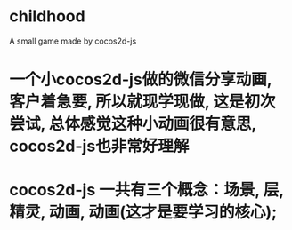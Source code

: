 # childhood
 A small game made by cocos2d-js
# 一个小cocos2d-js做的微信分享动画, 客户着急要, 所以就现学现做, 这是初次尝试, 总体感觉这种小动画很有意思, cocos2d-js也非常好理解
# cocos2d-js 一共有三个概念：场景, 层, 精灵, 动画,   动画(这才是要学习的核心);
